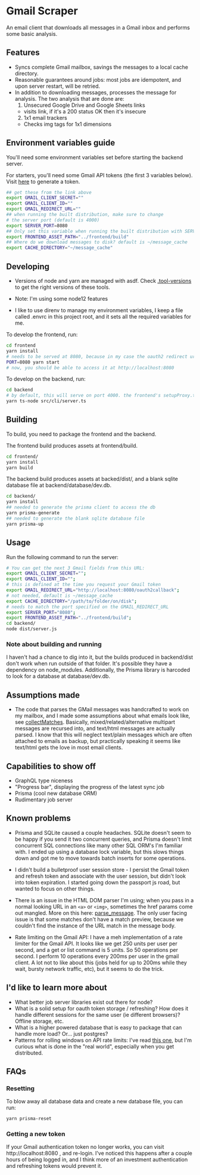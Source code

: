 # Gmail Scraper

An email client that downloads all messages in a Gmail inbox and performs some basic analysis.

## Features

-   Syncs complete Gmail mailbox, savings the messages to a local cache directory.
-   Reasonable guarantees around jobs: most jobs are idempotent, and upon server restart, will be retried.
-   In addition to downloading messages, processes the message for analysis. The two analysis that are done are:
    1.  Unsecured Google Drive and Google Sheets links
    -   visits link, if it's a 200 status OK then it's insecure
    2.  1x1 email trackers
    -   Checks img tags for 1x1 dimensions

## Environment variables guide

You'll need some environment variables set before starting the backend server.

For starters, you'll need some Gmail API tokens (the first 3 variables below). Visit [here](https://developers.google.com/gmail/api/quickstart/nodejs) to generate a token.

```bash
## get these from the link above
export GMAIL_CLIENT_SECRET=""
export GMAIL_CLIENT_ID=""
export GMAIL_REDIRECT_URL=""
## when running the built distribution, make sure to change
# the server port (default is 4000)
export SERVER_PORT=8080
## Only set this variable when running the built distribution with SERVER_PORT=8080
export FRONTEND_ASSET_PATH="../frontend/build"
## Where do we download messages to disk? default is ~/message_cache
export CACHE_DIRECTORY="~/message_cache"
```

## Developing

-   Versions of node and yarn are managed with asdf. Check [.tool-versions](./.tool-versions) to get the right versions of these tools.

-   Note: I'm using some node12 features

-   I like to use direnv to manage my environment variables, I keep a file called .envrc in this project root, and it sets all the required variables for me.

To develop the frontend, run:

```bash
cd frontend
yarn install
# needs to be served at 8080, because in my case the oauth2 redirect url is http://localhost:8080/oauth2callback.
PORT=8080 yarn start
# now, you should be able to access it at http://localhost:8080
```

To develop on the backend, run:

```bash
cd backend
# by default, this will serve on port 4000. the frontend's setupProxy.ts will redirect requests here.
yarn ts-node src/cli/server.ts
```

## Building

To build, you need to package the frontend and the backend.

The frontend build produces assets at frontend/build.

```bash
cd frontend/
yarn install
yarn build
```

The backend build produces assets at backed/dist/, and a blank sqlite database file at backend/database/dev.db.

```bash
cd backend/
yarn install
## needed to generate the prisma client to access the db
yarn prisma-generate
## needed to generate the blank sqlite database file
yarn prisma-up
```

## Usage

Run the following command to run the server:

```bash
# You can get the next 3 Gmail fields from this URL:
export GMAIL_CLIENT_SECRET="";
export GMAIL_CLIENT_ID="";
# this is defined at the time you request your Gmail token
export GMAIL_REDIRECT_URL="http://localhost:8080/oauth2callback";
# not needed, default is ~/message_cache
export CACHE_DIRECTORY="/path/to/folder/on/disk";
# needs to match the port specified on the GMAIL_REDIRECT_URL
export SERVER_PORT="8080";
export FRONTEND_ASSET_PATH="../frontend/build";
cd backend/
node dist/server.js
```

### Note about building and running

I haven't had a chance to dig into it, but the builds produced in backend/dist don't work when run outside of that folder. It's possible they have a dependency on node_modules. Additionally, the Prisma library is harcoded to look for a database at database/dev.db.

## Assumptions made

-   The code that parses the GMail messages was handcrafted to work on my mailbox, and I made some assumptions about what emails look like, see [collectMatches](./backend/src/helpers/utils.ts#L46). Basically, mixed/related/alternative multipart messages are recursed into, and text/html messages are actually parsed. I know that this will neglect text/plain messages which are often attached to emails as backup, but practically speaking it seems like text/html gets the love in most email clients.

## Capabilities to show off

-   GraphQL type niceness
-   "Progress bar", displaying the progress of the latest sync job
-   Prisma (cool new database ORM)
-   Rudimentary job server

## Known problems

-   Prisma and SQLite caused a couple headaches. SQLite doesn't seem to be happy if you send it two concurrent queries, and Prisma doesn't limit concurrent SQL connections like many other SQL ORM's I'm familiar with. I ended up using a database lock variable, but this slows things down and got me to move towards batch inserts for some operations.

-   I didn't build a bulletproof user session store - I persist the Gmail token and refresh token and associate with the user session, but didn't look into token expiration. I started going down the passport js road, but wanted to focus on other things.

-   There is an issue in the HTML DOM parser I'm using; when you pass in a normal looking URL in an `<a>` or `<img>`, sometimes the href params come out mangled. More on this here: [parse_message](./backend/src/cmd/parse_message.ts#26). The only user facing issue is that some matches don't have a match preview, because we couldn't find the instance of the URL match in the message body.

-   Rate limiting on the Gmail API: I have a meh implementation of a rate limiter for the Gmail API. It looks like we get 250 units per user per second, and a get or list command is 5 units. So 50 operations per second. I perform 10 operations every 200ms per user in the gmail client. A lot not to like about this (jobs held for up to 200ms while they wait, bursty network traffic, etc), but it seems to do the trick.

## I'd like to learn more about

-   What better job server libraries exist out there for node?
-   What is a solid setup for oauth token storage / refreshing? How does it handle different sessions for the same user (ie different browsers)? Offline storage, etc.
-   What is a higher powered database that is easy to package that can handle more load? Or... just postgres?
-   Patterns for rolling windows on API rate limits: I've read [this one](https://konghq.com/blog/how-to-design-a-scalable-rate-limiting-algorithm/), but I'm curious what is done in the "real world", especially when you get distributed.

## FAQs

### Resetting

To blow away all database data and create a new database file, you can run:

```bash
yarn prisma-reset
```

### Getting a new token

If your Gmail authentication token no longer works, you can visit http://localhost:8080 , and re-login. I've noticed this happens after a couple hours of being logged in, and I think more of an investment authentication and refreshing tokens would prevent it.
